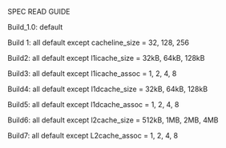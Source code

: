 SPEC READ GUIDE

Build_1.0: default

Build 1: all default except cacheline_size = 32, 128, 256

Build2: all default except l1icache_size = 32kB, 64kB, 128kB

Build3: all default except l1icache_assoc = 1, 2, 4, 8

Build4: all default except l1dcache_size = 32kB, 64kB, 128kB

Build5: all default except l1dcache_assoc = 1, 2, 4, 8

Build6: all default except l2cache_size = 512kB, 1MB, 2MB, 4MB

Build7: all default except L2cache_assoc = 1, 2, 4, 8
